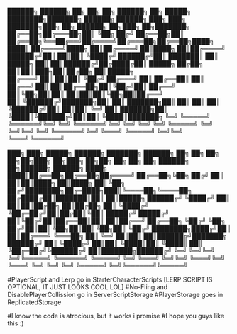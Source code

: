 ██████╗  ██████╗ ██╗  ██╗   ██╗    ██████╗ ██╗      █████╗ ████████╗███████╗ ██████╗ ██████╗ ███╗   ███╗    ███████╗███╗   ██╗ ██████╗ ██╗███╗   ██╗███████╗
██╔══██╗██╔═══██╗██║  ╚██╗ ██╔╝    ██╔══██╗██║     ██╔══██╗╚══██╔══╝██╔════╝██╔═══██╗██╔══██╗████╗ ████║    ██╔════╝████╗  ██║██╔════╝ ██║████╗  ██║██╔════╝
██████╔╝██║   ██║██║   ╚████╔╝     ██████╔╝██║     ███████║   ██║   █████╗  ██║   ██║██████╔╝██╔████╔██║    █████╗  ██╔██╗ ██║██║  ███╗██║██╔██╗ ██║█████╗  
██╔═══╝ ██║   ██║██║    ╚██╔╝      ██╔═══╝ ██║     ██╔══██║   ██║   ██╔══╝  ██║   ██║██╔══██╗██║╚██╔╝██║    ██╔══╝  ██║╚██╗██║██║   ██║██║██║╚██╗██║██╔══╝  
██║     ╚██████╔╝███████╗██║       ██║     ███████╗██║  ██║   ██║   ██║     ╚██████╔╝██║  ██║██║ ╚═╝ ██║    ███████╗██║ ╚████║╚██████╔╝██║██║ ╚████║███████╗
╚═╝      ╚═════╝ ╚══════╝╚═╝       ╚═╝     ╚══════╝╚═╝  ╚═╝   ╚═╝   ╚═╝      ╚═════╝ ╚═╝  ╚═╝╚═╝     ╚═╝    ╚══════╝╚═╝  ╚═══╝ ╚═════╝ ╚═╝╚═╝  ╚═══╝╚══════╝
                                                                                                                                                            
                                                                                                                                                            
███╗   ███╗ █████╗ ██████╗ ███████╗    ██████╗ ██╗   ██╗    ██╗   ██╗██╗███╗   ██╗███╗   ██╗██╗   ██╗ ██╗ ██╗  ██████╗  ██╗██████╗ ██████╗ 
████╗ ████║██╔══██╗██╔══██╗██╔════╝    ██╔══██╗╚██╗ ██╔╝    ██║   ██║██║████╗  ██║████╗  ██║╚██╗ ██╔╝████████╗██╔═████╗███║╚════██╗╚════██╗
██╔████╔██║███████║██║  ██║█████╗      ██████╔╝ ╚████╔╝     ██║   ██║██║██╔██╗ ██║██╔██╗ ██║ ╚████╔╝ ╚██╔═██╔╝██║██╔██║╚██║ █████╔╝ █████╔╝
██║╚██╔╝██║██╔══██║██║  ██║██╔══╝      ██╔══██╗  ╚██╔╝      ╚██╗ ██╔╝██║██║╚██╗██║██║╚██╗██║  ╚██╔╝  ████████╗████╔╝██║ ██║██╔═══╝  ╚═══██╗
██║ ╚═╝ ██║██║  ██║██████╔╝███████╗    ██████╔╝   ██║        ╚████╔╝ ██║██║ ╚████║██║ ╚████║   ██║   ╚██╔═██╔╝╚██████╔╝ ██║███████╗██████╔╝
╚═╝     ╚═╝╚═╝  ╚═╝╚═════╝ ╚══════╝    ╚═════╝    ╚═╝         ╚═══╝  ╚═╝╚═╝  ╚═══╝╚═╝  ╚═══╝   ╚═╝    ╚═╝ ╚═╝  ╚═════╝  ╚═╝╚══════╝╚═════╝ 







#PlayerScript and Lerp go in StarterCharacterScripts [LERP SCRIPT IS OPTIONAL, IT JUST LOOKS COOL LOL]
#No-Fling and DisablePlayerCollission go in ServerScriptStorage
#PlayerStorage goes in ReplicatedStorage

#I know the code is atrocious, but it works i promise
#I hope you guys like this :)
